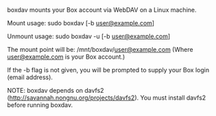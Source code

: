 boxdav mounts your Box account via WebDAV
on a Linux machine.

Mount usage:   sudo boxdav [-b user@example.com]

Unmount usage: sudo boxdav -u [-b user@example.com]

The mount point will be: /mnt/boxdav/user@example.com
(Where user@example.com is your Box account.)

If the -b flag is not given, you will be prompted
to supply your Box login (email address).

NOTE: boxdav depends on davfs2 (http://savannah.nongnu.org/projects/davfs2).
You must install davfs2 before running boxdav.
